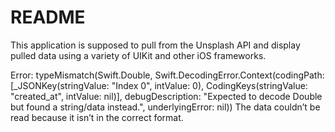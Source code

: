 #  README

This application is supposed to pull from the Unsplash API and display pulled data using a variety of UIKit and other iOS frameworks.

Error: typeMismatch(Swift.Double, Swift.DecodingError.Context(codingPath: [_JSONKey(stringValue: "Index 0", intValue: 0), CodingKeys(stringValue: "created_at", intValue: nil)], debugDescription: "Expected to decode Double but found a string/data instead.", underlyingError: nil))
The data couldn’t be read because it isn’t in the correct format.


